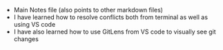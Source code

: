 * Main Notes file (also points to other markdown files)
* I have learned how to resolve conflicts both from terminal as well as using VS code
* I have also learned how to use GitLens from VS code to visually see git changes
